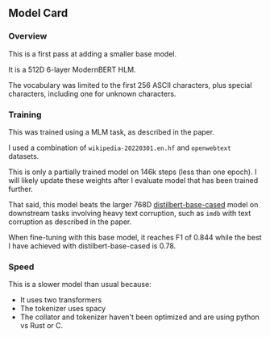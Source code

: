 ## Model Card

### Overview

This is a first pass at adding a smaller base model. 

It is a 512D 6-layer ModernBERT HLM.

The vocabulary was limited to the first 256 ASCII characters,
plus special characters, including one for unknown characters.


### Training
This was trained using a MLM task, as described in the paper.

I used a combination of `wikipedia-20220301.en.hf` and `openwebtext` datasets.

This is only a partially trained model on 146k steps (less than one epoch). 
I will likely update these weights after I evaluate model that has been trained further.

That said, this model  beats the larger 768D [distilbert-base-cased](distilbert/distilbert-base-cased)
model on downstream tasks involving heavy text corruption, such as `imdb` with text corruption as described
in the paper.

When fine-tuning with this base model, it reaches F1 of 0.844 while the best I have achieved with distilbert-base-cased is 0.78.

### Speed
This is a slower model than usual because:
* It uses two transformers
* The tokenizer uses spacy
* The collator and tokenizer haven't been optimized and are using python vs Rust or C.
